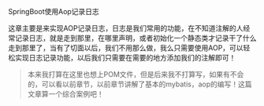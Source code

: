 SpringBoot使用Aop记录日志

这章主要是来实现AOP记录日志，日志是我们常用的功能，在不知道注解的人经常记录日志，就是走到那里，在哪里声明，或者初始化一个静态类才记录干了什么走到那里了，当有了切面以后，我们不用那么做，我么只需要使用AOP，可以轻松实现日志记录功能，以后我们只需要在需要的地方添加我们的注解即可！

> 本来我打算在这里也想上POM文件，但是后来我不打算写，如果有不会的，可以看以前章节，以前章节讲解了基本的mybatis，aop的编写！这篇文章算一个综合案例吧！